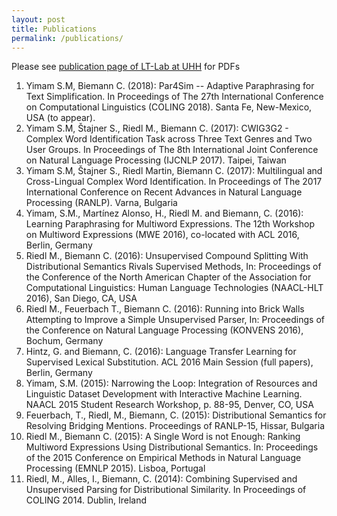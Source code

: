 ```yaml
---
layout: post
title: Publications
permalink: /publications/
---
```


Please see [publication page of LT-Lab at UHH](https://www.inf.uni-hamburg.de/en/inst/ab/lt/publications.html) for PDFs
1. Yimam S.M,  Biemann C. (2018): Par4Sim -- Adaptive Paraphrasing for Text Simplification. In Proceedings of The 27th International Conference on Computational Linguistics (COLING 2018). Santa Fe, New-Mexico, USA (to appear).
1. Yimam S.M, Štajner S., Riedl M., Biemann C. (2017): CWIG3G2 - Complex Word Identification Task across Three Text Genres and Two User Groups. In Proceedings of The 8th International Joint Conference on Natural Language Processing (IJCNLP 2017). Taipei, Taiwan
1. Yimam S.M, Štajner S., Riedl Martin, Biemann C. (2017): Multilingual and Cross-Lingual Complex Word Identification. In Proceedings of The 2017 International Conference on Recent Advances in Natural Language Processing (RANLP). Varna, Bulgaria
1. Yimam, S.M., Martínez Alonso, H., Riedl M. and Biemann, C. (2016): Learning Paraphrasing for Multiword Expressions. The 12th Workshop on Multiword Expressions (MWE 2016), co-located with ACL 2016, Berlin, Germany
1. Riedl M., Biemann C. (2016): Unsupervised Compound Splitting With Distributional Semantics Rivals Supervised Methods, In: Proceedings of the Conference of the North American Chapter of the Association for Computational Linguistics: Human Language Technologies (NAACL-HLT 2016), San Diego, CA, USA
1. Riedl M., Feuerbach T., Biemann C. (2016): Running into Brick Walls Attempting to Improve a Simple Unsupervised Parser, In: Proceedings of the Conference on Natural Language Processing (KONVENS 2016), Bochum, Germany
1. Hintz, G. and Biemann, C. (2016): Language Transfer Learning for Supervised Lexical Substitution. ACL 2016 Main Session (full papers), Berlin, Germany
1. Yimam, S.M. (2015): Narrowing the Loop: Integration of Resources and Linguistic Dataset Development with Interactive Machine Learning. NAACL 2015 Student Research Workshop, p. 88-95, Denver, CO, USA
1. Feuerbach, T., Riedl, M., Biemann, C. (2015): Distributional Semantics for Resolving Bridging Mentions. Proceedings of RANLP-15, Hissar, Bulgaria
1. Riedl M., Biemann C. (2015): A Single Word is not Enough: Ranking Multiword Expressions Using Distributional Semantics. In: Proceedings of the 2015 Conference on Empirical Methods in Natural Language Processing (EMNLP 2015). Lisboa, Portugal
1. Riedl, M., Alles, I., Biemann, C. (2014): Combining Supervised and Unsupervised Parsing for Distributional Similarity. In Proceedings of COLING 2014. Dublin, Ireland
